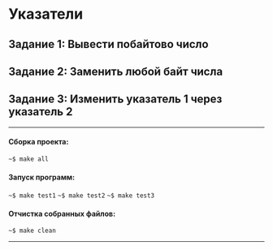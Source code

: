 # Указатели
## Задание 1: Вывести побайтово число
## Задание 2: Заменить любой байт числа
## Задание 3: Изменить указатель 1 через указатель 2
____
#### Сборка проекта:
`~$ make all`

#### Запуск программ:
`~$ make test1`
`~$ make test2`
`~$ make test3`

#### Отчистка собранных файлов:
`~$ make clean`
____
